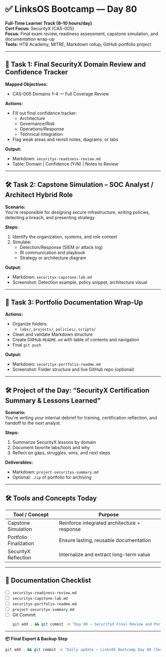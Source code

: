 # ✅ LinksOS Bootcamp — Day 80

**Full-Time Learner Track (8–10 hours/day)**  
**Cert Focus:** SecurityX (CAS-005)  
**Focus:** Final exam review, readiness assessment, capstone simulation, and documentation wrap-up  
**Tools:** HTB Academy, MITRE, Markdown rollup, GitHub portfolio project

---

## 🧪 Task 1: Final SecurityX Domain Review and Confidence Tracker

**Mapped Objectives:**  
- CAS-005 Domains 1–4 — Full Coverage Review

**Actions:**  
- Fill out final confidence tracker:  
  - Architecture  
  - Governance/Risk  
  - Operations/Response  
  - Technical Integration  
- Flag weak areas and revisit notes, diagrams, or labs

**Output:**  
- Markdown: `securityx-readiness-review.md`  
- Table: Domain | Confidence (Y/N) | Notes to Review

---

## 🛠 Task 2: Capstone Simulation – SOC Analyst / Architect Hybrid Role

**Scenario:**  
You're responsible for designing secure infrastructure, writing policies, detecting a breach, and presenting strategy.

**Steps:**  
1. Identify the organization, systems, and role context  
2. Simulate:
   - Detection/Response (SIEM or attack log)  
   - IR communication and playbook  
   - Strategy or architecture diagram

**Output:**  
- Markdown: `securityx-capstone-lab.md`  
- Screenshot: Detection example, policy snippet, architecture visual

---

## 📁 Task 3: Portfolio Documentation Wrap-Up

**Actions:**  
- Organize folders:
  - `labs/`, `projects/`, `policies/`, `scripts/`  
- Clean and validate Markdown structure  
- Create GitHub `README.md` with table of contents and navigation  
- Final `git push`

**Output:**  
- Markdown: `securityx-portfolio-readme.md`  
- Screenshot: Folder structure and live GitHub repo (optional)

---

## 🛠️ Project of the Day: “SecurityX Certification Summary & Lessons Learned”

**Scenario:**  
You're writing your internal debrief for training, certification reflection, and handoff to the next analyst.

**Steps:**  
1. Summarize SecurityX lessons by domain  
2. Document favorite labs/tools and why  
3. Reflect on gaps, struggles, wins, and next steps

**Deliverables:**  
- Markdown: `project-securityx-summary.md`  
- Optional: `.zip` of portfolio for archiving

---

## 🛠️ Tools and Concepts Today

| Tool / Concept       | Purpose                                        |
|----------------------|------------------------------------------------|
| Capstone Simulation  | Reinforce integrated architecture + response  |
| Portfolio Finalization | Ensure lasting, reusable documentation       |
| SecurityX Reflection | Internalize and extract long-term value       |

---

## 📁 Documentation Checklist

- [ ] `securityx-readiness-review.md`  
- [ ] `securityx-capstone-lab.md`  
- [ ] `securityx-portfolio-readme.md`  
- [ ] `project-securityx-summary.md`  
- [ ] Git Commit:
  ```bash
  git add . && git commit -m "Day 80 – SecurityX Final Review and Portfolio Wrap-Up" && git push origin main
  ```

---

**📦 Final Export & Backup Step**

```bash
git add . && git commit -m "Daily update – LinksOS Bootcamp Day 80 (SecurityX Wrap-Up)" && git push origin main
```
